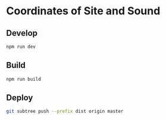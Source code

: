# Coordinates of Site and Sound

## Develop
```bash
npm run dev
```

## Build
```bash
npm run build
```

## Deploy
```bash
git subtree push --prefix dist origin master
```
